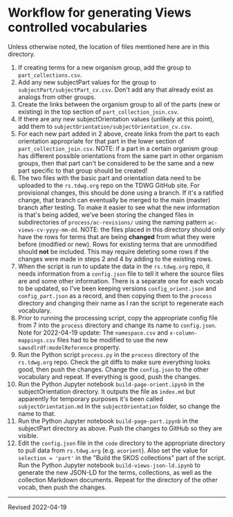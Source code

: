 # Workflow for generating Views controlled vocabularies

Unless otherwise noted, the location of files mentioned here are in this directory.

1. If creating terms for a new organism group, add the group to `part_collections.csv`.
2. Add any new subjectPart values for the group to `subjectPart/subjectPart_cv.csv`. Don't add any that already exist as analogs from other groups.
3. Create the links between the organism group to all of the parts (new or existing) in the top section of `part_collection_join.csv`.
4. If there are any new subjectOrientation values (unlikely at this point), add them to `subjectOrientation/subjectOrientation_cv.csv`.
5. For each new part added in 2 above, create links from the part to each orientation appropriate for that part in the lower section of `part_collection_join.csv`. NOTE: if a part in a certain organism group has different possible orientations from the same part in other organism groups, then that part can't be considered to be the same and a new part specific to that group should be created!
6. The two files with the basic part and orientation data need to be uploaded to the `rs.tdwg.org` repo on the TDWG GitHub site. For provisional changes, this should be done using a branch. If it's a ratified change, that branch can eventually be merged to the main (master) branch after testing. To make it easier to see what the new information is that's being added, we've been storing the changed files in subdirectories of `process/ac-revisions/` using the naming pattern `ac-views-cv-yyyy-mm-dd`. NOTE: the files placed in this directory should only have the rows for terms that are being **changed** from what they were before (modified or new). Rows for existing terms that are unmodified should **not** be included. This may require deleting some rows if the changes were made in steps 2 and 4 by adding to the existing rows.
7. When the script is run to update the data in the `rs.tdwg.org` repo, it needs information from a `config.json` file to tell it where the source files are and some other information. There is a separate one for each vocab to be updated, so I've been keeping versions `config_orient.json` and `config_part.json` as a record, and then copying them to the `process` directory and changing their name as I ran the script to regenerate each vocabulary.
8. Prior to running the processing script, copy the appropriate config file from 7 into the `process` directory and change its name to `config.json`. Note for 2022-04-19 update: The `namespace.csv` and `x-column-mappings.csv` files had to be modified to use the new `sawsdlrdf:modelReference` property.
9. Run the Python script `process.py` in the `process` directory of the `rs.tdwg.org` repo. Check the git diffs to make sure everything looks good, then push the changes. Change the `config.json` to the other vocabulary and repeat. If everything is good, push the changes.
10. Run the Python Jupyter notebook `build-page-orient.ipynb` in the subjectOrientation directory. It outputs the file as `index.md` but apparently for temporary purposes it's been called `subjectOrientation.md` in the `subjectOrientation` folder, so change the name to that.
11. Run the Python Jupyter notebook `build-page-part.ipynb` in the subjectPart directory as above. Push the changes to GitHub so they are visible.
12. Edit the `config.json` file in the `code` directory to the appropriate directory to pull data from `rs.tdwg.org` (e.g. `acorient`). Also set the value for `selection = 'part'` in the "Build the SKOS collections" part of the script. Run the Python Jupyter notebook `build-views-json-ld.ipynb` to generate the new JSON-LD for the terms, collections, as well as the collection Markdown documents. Repeat for the directory of the other vocab, then push the changes.

---
Revised 2022-04-19

